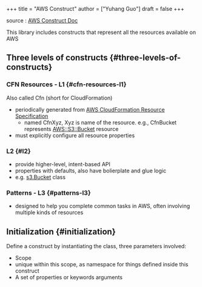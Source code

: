 +++
title = "AWS Construct"
author = ["Yuhang Guo"]
draft = false
+++

source
: [AWS Construct Doc](https://docs.aws.amazon.com/cdk/latest/guide/constructs.html)

This library includes constructs that represent all the resources available on AWS


## Three levels of constructs {#three-levels-of-constructs}


### CFN Resources - L1 {#cfn-resources-l1}

Also called Cfn (short for CloudFormation)

-   periodically generated from [AWS CloudFormation Resource Specification](https://docs.aws.amazon.com/AWSCloudFormation/latest/UserGuide/cfn-resource-specification.html)
    -   named CfnXyz, Xyz is name of the resource.
        e.g., CfnBucket represents [AWS::S3::Bucket](https://docs.aws.amazon.com/AWSCloudFormation/latest/UserGuide/aws-properties-s3-bucket.html) resource
-   must explicitly configure all resource properties


### L2 {#l2}

-   provide higher-level, intent-based API
-   properties with defaults, also have bolierplate and glue logic
-   e.g. [s3.Bucket](https://docs.aws.amazon.com/cdk/api/latest/docs/@aws-cdk%5Faws-s3.Bucket.html) class


### Patterns - L3 {#patterns-l3}

-   designed to help you complete common tasks in AWS, often involving multiple kinds of resources


## Initialization {#initialization}

Define a construct by instantiating the class, three parameters involved:

-   Scope
-   unique within this scope, as namespace for things defined inside this construct
-   A set of properties or keywords arguments
